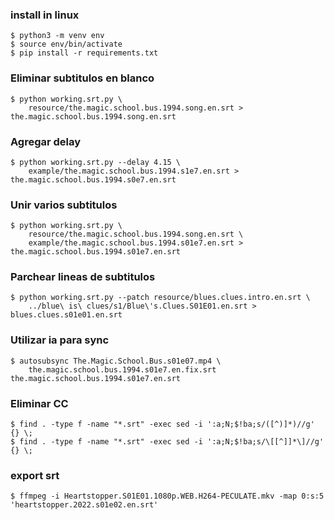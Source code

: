 ### install in linux
~~~
$ python3 -m venv env
$ source env/bin/activate
$ pip install -r requirements.txt
~~~

### Eliminar subtitulos en blanco
~~~
$ python working.srt.py \
    resource/the.magic.school.bus.1994.song.en.srt > the.magic.school.bus.1994.song.en.srt
~~~

### Agregar delay
~~~
$ python working.srt.py --delay 4.15 \
    example/the.magic.school.bus.1994.s1e7.en.srt > the.magic.school.bus.1994.s0e7.en.srt
~~~

### Unir varios subtitulos
~~~
$ python working.srt.py \
    resource/the.magic.school.bus.1994.song.en.srt \
    example/the.magic.school.bus.1994.s01e7.en.srt > the.magic.school.bus.1994.s01e7.en.srt
~~~

### Parchear lineas de subtitulos
~~~
$ python working.srt.py --patch resource/blues.clues.intro.en.srt \
    ../blue\ is\ clues/s1/Blue\'s.Clues.S01E01.en.srt > blues.clues.s01e01.en.srt
~~~

### Utilizar ia para sync
~~~
$ autosubsync The.Magic.School.Bus.s01e07.mp4 \
    the.magic.school.bus.1994.s01e7.en.fix.srt the.magic.school.bus.1994.s01e7.en.srt
~~~

### Eliminar CC
~~~
$ find . -type f -name "*.srt" -exec sed -i ':a;N;$!ba;s/([^)]*)//g' {} \;
$ find . -type f -name "*.srt" -exec sed -i ':a;N;$!ba;s/\[[^]]*\]//g' {} \;
~~~

### export srt
~~~
$ ffmpeg -i Heartstopper.S01E01.1080p.WEB.H264-PECULATE.mkv -map 0:s:5 'heartstopper.2022.s01e02.en.srt'
~~~
